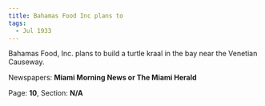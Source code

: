 ```yaml
---  
title: Bahamas Food Inc plans to  
tags:  
  - Jul 1933  
---  
```

  
Bahamas Food, Inc. plans to build a turtle kraal in the bay near the Venetian Causeway.  
  
Newspapers: **Miami Morning News or The Miami Herald**  
  
Page: **10**, Section: **N/A** 
